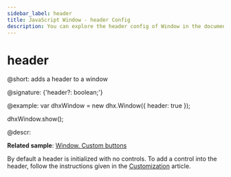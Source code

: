 ```yaml
---
sidebar_label: header
title: JavaScript Window - header Config 
description: You can explore the header config of Window in the documentation of the DHTMLX JavaScript UI library. Browse developer guides and API reference, try out code examples and live demos, and download a free 30-day evaluation version of DHTMLX Suite 7.
---
```


# header

@short: adds a header to a window

@signature: {'header?: boolean;'}

@example:
var dhxWindow = new dhx.Window({
    header: true
});

dhxWindow.show();

@descr:

**Related sample**: [Window. Custom buttons](https://snippet.dhtmlx.com/o7xlvvv3)

By default a header is initialized with no controls. To add a control into the header, follow the instructions given in the [Customization](window/customization.md#controls-and-operations) article.
